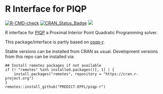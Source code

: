 # R Interface for PIQP

[![R-CMD-check](https://github.com/PREDICT-EPFL/piqp-r/actions/workflows/R-CMD-check.yaml/badge.svg)](https://github.com/oxfordcontrol/clarabel-r/actions/workflows/R-CMD-check.yaml)
[![CRAN\_Status\_Badge](https://www.r-pkg.org/badges/version/piqp)](https://cran.r-project.org/package=piqp)
[![](https://cranlogs.r-pkg.org/badges/piqp)](https://CRAN.R-project.org/package=piqp)

R interface for [PIQP](https://predict-epfl.github.io/piqp/) a Proximal Interior Point Quadratic Programming solver.

This package/interface is partly based on [osqp-r](https://github.com/osqp/osqp-r).

Stable versions can be installed from CRAN as usual. Development
versions from this repo can be installed via:

```
## Install remotes packages if not available
if (! "remotes" %in% installed.packages()[, 1] ) {
	install.packages("remotes", repository = "https://cran.r-project.org")
}
remotes::install_github("PREDICT-EPFL/piqp-r")
```
